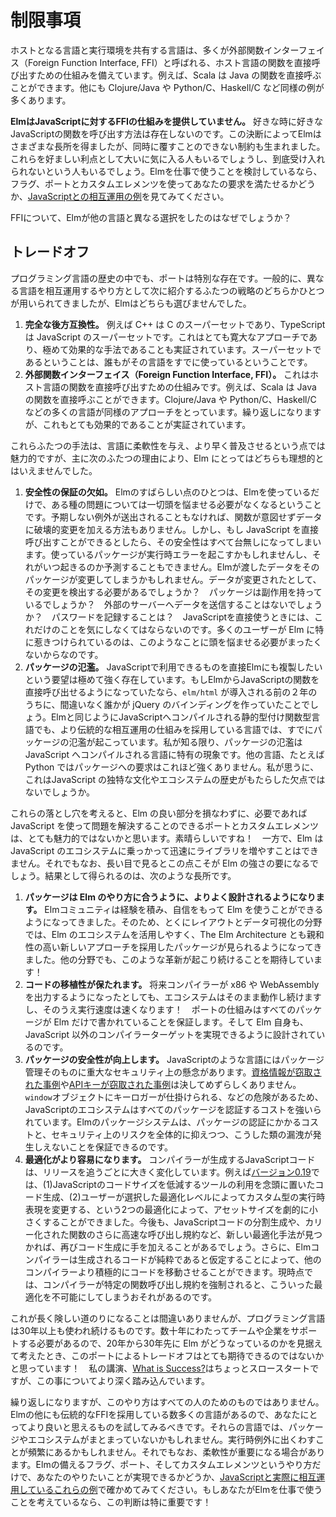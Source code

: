 <!--
# The Limits of Elm/JS Interop
-->
# 制限事項

<!-- 
Many languages have a Foreign Function Interface (FFI) that allows direct bindings functions in the host language. For example, Scala can call Java functions directly. Same with Clojure/Java, Python/C, Haskell/C, and many others.
-->

ホストとなる言語と実行環境を共有する言語は、多くが外部関数インターフェイス（Foreign Function Interface, FFI）と呼ばれる、ホスト言語の関数を直接呼び出すための仕組みを備えています。例えば、Scala は Java の関数を直接呼ぶことができます。他にも Clojure/Java や Python/C、Haskell/C など同様の例が多くあります。

<!-- 
**Elm does not have a traditional Foreign Function Interface with JavaScript.** It is not possible to call arbitrary JavaScript functions at any time. This has tradeoffs that some people really love, but it is not for everyone! If you are evaluating Elm for commercial use, I highly encourage you to look through [these interop examples](https://github.com/elm-community/js-integration-examples) to get a feeling for whether flags, ports, and custom elements can cover everything you need. -->

**ElmはJavaScriptに対するFFIの仕組みを提供していません。** 好きな時に好きなJavaScriptの関数を呼び出す方法は存在しないのです。この決断によってElmはさまざまな長所を得ましたが、同時に覆すことのできない制約も生まれました。これらを好ましい利点として大いに気に入る人もいるでしょうし、到底受け入れられないという人もいるでしょう。Elmを仕事で使うことを検討しているなら、フラグ、ポートとカスタムエレメンツを使ってあなたの要求を満たせるかどうか、[JavaScriptとの相互運用の例](https://github.com/elm-community/js-integration-examples)を見てみてください。

<!--
Why does Elm make a different choice than other languages on this?
-->

FFIについて、Elmが他の言語と異なる選択をしたのはなぜでしょうか？

<!--
## Tradeoffs
-->
## トレードオフ

<!--
Ports are somewhat of an outlier in the history of languages. There are two common interop strategies, and Elm did neither of them:
-->

プログラミング言語の歴史の中でも、ポートは特別な存在です。一般的に、異なる言語を相互運用するやり方として次に紹介するふたつの戦略のどちらかひとつが用いられてきましたが、Elmはどちらも選びませんでした。

<!--
1. **Full backwards compatibility.** For example, C++ is a superset of C, and TypeScript is a superset of JavaScript. This is the most permissive approach, and it has proven extremely effective. By definition, everyone is using your language already.
2. **Foreign function interface (FFI)** This allows direct bindings to functions in the host language. For example, Scala can call Java functions directly. Same with Clojure/Java, Python/C, Haskell/C, and many others. Again, this has proven quite effective.

These paths are attractive for faster adoption and greater flexibility, but they are not ideal for Elm for two main reasons:
-->

1. **完全な後方互換性。** 例えば C++ は C のスーパーセットであり、TypeScript は JavaScript のスーパーセットです。これはとても寛大なアプローチであり、極めて効果的な手法であることも実証されています。スーパーセットであるということは、誰もがその言語をすでに使っているということです。
2. **外部関数インターフェイス（Foreign Function Interface, FFI）。** これはホスト言語の関数を直接呼び出すための仕組みです。例えば、Scala は Java の関数を直接呼ぶことができます。Clojure/Java や Python/C、Haskell/C などの多くの言語が同様のアプローチをとっています。繰り返しになりますが、これもとても効果的であることが実証されています。

これらふたつの手法は、言語に柔軟性を与え、より早く普及させるという点では魅力的ですが、主に次のふたつの理由により、Elm にとってはどちらも理想的とはいえませんでした。

<!--
1. **Losing Guarantees.** One of the best things about Elm is that there are entire categories of problems you just do not have to worry about. There are no surprise exceptions to catch, and functions cannot mutate data in surprising ways. I think this is the core value of Elm over alternative languages, but if we can call JS directly, all that goes away. Does this package produce runtime exceptions? When? Will it mutate the values I give to it? Do I need to detect that? Does the package have side-effects? Will it send messages to some 3rd party servers? Log passwords? A decent chunk of Elm users are drawn to the language specifically because they do not have to think like that anymore.
2. **Package Flooding.** There is quite high demand to directly copy JavaScript APIs into Elm. In the two years before `elm/html` existed, I am sure someone would have contributed jQuery bindings if it was possible. This has already happened in the typed functional languages that compile to JS, but have more traditional interop designs. As far as I know, package flooding is somewhat unique to compile-to-JS languages. The pressure is not nearly as high in Python for example, so I think that downside is a product of the unique culture and history of the JavaScript ecosystem.
-->
1. **安全性の保証の欠如。** Elmのすばらしい点のひとつは、Elmを使っているだけで、ある種の問題については一切頭を悩ませる必要がなくなるということです。予期しない例外が送出されることもなければ、関数が意図せずデータに破壊的変更を加える方法もありません。しかし、もし JavaScript を直接呼び出すことができるとしたら、その安全性はすべて台無しになってしまいます。使っているパッケージが実行時エラーを起こすかもしれませんし、それがいつ起きるのか予測することもできません。Elmが渡したデータをそのパッケージが変更してしまうかもしれません。データが変更されたとして、その変更を検出する必要があるでしょうか？　パッケージは副作用を持っているでしょうか？　外部のサーバーへデータを送信することはないでしょうか？　パスワードを記録することは？　JavaScriptを直接使うときには、これだけのことを気にしなくてはならないのです。多くのユーザーが Elm に特に惹きつけられているのは、このようなことに頭を悩ませる必要がまったくないからなのです。
2. **パッケージの氾濫。** JavaScriptで利用できるものを直接Elmにも複製したいという要望は極めて強く存在しています。もしElmからJavaScriptの関数を直接呼び出せるようになっていたなら、`elm/html` が導入される前の２年のうちに、間違いなく誰かが jQuery のバインディングを作っていたことでしょう。Elmと同じようにJavaScriptへコンパイルされる静的型付け関数型言語でも、より伝統的な相互運用の仕組みを採用している言語では、すでにパッケージの氾濫が起こっています。私が知る限り、パッケージの氾濫は JavaScript へコンパイルされる言語に特有の現象です。他の言語、たとえば Python ではパッケージへの要求はこれほど強くありません。私が思うに、これはJavaScript の独特な文化やエコシステムの歴史がもたらした欠点ではないでしょうか。

<!--
Given these pitfalls, ports and custom elements are attractive because they let you get things done in JavaScript while preserving the best parts of Elm. Great! On the flip side, it means Elm cannot piggyback on the JS ecosystem to gain more libraries more quickly. If you take a longer-view, I think this is actually a key strength. As a result:
-->

これらの落とし穴を考えると、Elm の良い部分を損なわずに、必要であれば JavaScript を使って問題を解決することのできるポートとカスタムエレメンツは、とても魅力的ではないかと思います。素晴らしいですね！　一方で、Elm は JavaScript のエコシステムに乗っかって迅速にライブラリを増やすことはできません。それでもなお、長い目で見るとこの点こそが Elm の強さの要になるでしょう。結果として得られるのは、次のような長所です。

<!--
1. **Packages are designed for Elm.** As members of the Elm community get more experience and confidence, we are starting to see fresh approaches to layout and data visualization that work seamlessly with The Elm Architecture and the overall ecosystem. I expect this to keep happening with other sorts of problems!
2. **Code is portable.** If the compiler someday produces x86 or WebAssembly, the whole ecosystem just keeps working, but faster! Ports guarantee that all packages are written entirely in Elm, and Elm itself was designed such that other non-JS compiler targets are viable.
3. **Packages are more secure.** Languages like JavaScript have serious security concerns with packages. Reports of [stealing credentials](https://www.bleepingcomputer.com/news/security/compromised-javascript-package-caught-stealing-npm-credentials/) and [stealing API keys](https://winbuzzer.com/2020/01/14/microsoft-discovers-an-npm-package-thats-been-stealing-unix-user-data-xcxwbn/) are not uncommon, imposing a permanent auditing cost on all packages. Do they add a keylogger to `window`? Elm packages can guarantee that entire categories of exploits just cannot happen, reducing auditing cost and security risks overall.
4. **Optimization is easier.** The style of generated code has changed significantly from release to release in the past. For example, the [0.19 release](https://elm-lang.org/news/small-assets-without-the-headache) was able to dramatically reduce asset size by (1) generating code in a way that works better with JavaScript minifiers and (2) using different runtime representations of custom types depending on your optimization level. I expect it will change again for code slicing or if we find a faster calling convention for currying. Furthermore, the compiler can safely assume that all code is pure, which may allow it to move code around more aggressively than other compilers. Locking into a specific calling convention now is likely to make some of these optimizations impossible. -->
1. **パッケージは Elm のやり方に合うように、よりよく設計されるようになります。** Elmコミュニティは経験を積み、自信をもって Elm を使うことができるようになってきました。そのため、とくにレイアウトとデータ可視化の分野では、Elm のエコシステムを活用しやすく、The Elm Architecture とも親和性の高い新しいアプローチを採用したパッケージが見られるようになってきました。他の分野でも、このような革新が起こり続けることを期待しています！
2. **コードの移植性が保たれます。** 将来コンパイラーが x86 や WebAssembly を出力するようになったとしても、エコシステムはそのまま動作し続けますし、そのうえ実行速度は速くなります！　ポートの仕組みはすべてのパッケージが Elm だけで書かれていることを保証します。そして Elm 自身も、JavaScript 以外のコンパイラーターゲットを実現できるように設計されているのです。
3. **パッケージの安全性が向上します。** JavaScriptのような言語にはパッケージ管理そのものに重大なセキュリティ上の懸念があります。[資格情報が窃取された事例](https://www.bleepingcomputer.com/news/security/compromised-javascript-package-caught-stealing-npm-credentials/)や[APIキーが窃取された事例](https://winbuzzer.com/2020/01/14/microsoft-discovers-an-npm-package-thats-been-stealing-unix-user-data-xcxwbn/)は決してめずらしくありません。`window`オブジェクトにキーロガーが仕掛けられる、などの危険があるため、JavaScriptのエコシステムはすべてのパッケージを認証するコストを強いられています。Elmのパッケージシステムは、パッケージの認証にかかるコストと、セキュリティ上のリスクを全体的に抑えつつ、こうした類の漏洩が発生しえないことを保証できるのです。
4. **最適化がより容易になります。** コンパイラーが生成するJavaScriptコードは、リリースを追うごとに大きく変化しています。例えば[バージョン0.19](https://elm-lang.org/news/small-assets-without-the-headache)では、(1)JavaScriptのコードサイズを低減するツールの利用を念頭に置いたコード生成、(2)ユーザーが選択した最適化レベルによってカスタム型の実行時表現を変更する、という2つの最適化によって、アセットサイズを劇的に小さくすることができました。今後も、JavaScriptコードの分割生成や、カリー化された関数のさらに高速な呼び出し規約など、新しい最適化手法が見つかれば、再びコード生成に手を加えることがあるでしょう。さらに、Elmコンパイラーは生成されるコードが純粋であると仮定することによって、他のコンパイラーより積極的にコードを移動させることができます。現時点では、コンパイラーが特定の関数呼び出し規約を強制されると、こういった最適化を不可能にしてしまうおそれがあるのです。

<!--
This is definitely a longer and harder path, but languages live for 30+ years. They have to support teams and companies for decades, and when I think about what Elm will look like in 20 or 30 years, I think the trade-offs that come with ports look really promising! My talk [What is Success?](https://youtu.be/uGlzRt-FYto) starts a little slow, but it gets into this a bit more!
-->

これが長く険しい道のりになることは間違いありませんが、プログラミング言語は30年以上も使われ続けるものです。数十年にわたってチームや企業をサポートする必要があるので、20年から30年先に Elm がどうなっているのかを見据えて考えたとき、このポートによるトレードオフはとても期待できるのではないかと思っています！　私の講演、[What is Success?](https://youtu.be/uGlzRt-FYto)はちょっとスロースタートですが、この事についてより深く踏み込んでいます。

<!--
And again, this path is not for everyone! There are many alternative languages that have a traditional FFI instead, and I encourage you to look into those languages if you think that path might be better. Is the package ecosystem as cohesive? Do you get runtime exceptions more often? Maybe, but maybe the extra flexibility is worth it for you. So I encourage you to take a look at [these interop examples](https://github.com/elm-community/js-integration-examples) to decide if flags, ports, and custom elements will cover everything you need. This is especially important if you are considering Elm for commercial use!
-->

繰り返しになりますが、このやり方はすべての人のためのものではありません。Elmの他にも伝統的なFFIを採用している数多くの言語があるので、あなたにとってより良いと思えるものを試してみるべきです。それらの言語では、パッケージやエコシステムがまとまっていないかもしれません。実行時例外に出くわすことが頻繁にあるかもしれません。それでもなお、柔軟性が重要になる場合があります。Elmの備えるフラグ、ポート、そしてカスタムエレメンツというやり方だけで、あなたのやりたいことが実現できるかどうか、[JavaScriptと実際に相互運用しているこれらの例](https://github.com/elm-community/js-integration-examples)で確かめてみてください。もしあなたがElmを仕事で使うことを考えているなら、この判断は特に重要です！